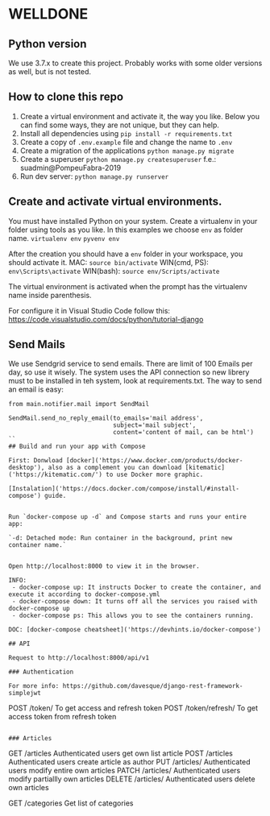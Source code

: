 # WELLDONE

## Python version
We use 3.7.x to create this project. Probably works with some older versions as well, but is not tested.

## How to clone this repo

1. Create a virtual environment and activate it, the way you like. Below you can find some ways, they are not unique, but they can help.
2. Install all dependencies using ```pip install -r requirements.txt```
3. Create a copy of ```.env.example``` file and change the name to ```.env```
4. Create a migration of the applications ```python manage.py migrate```
5. Create a superuser ```python manage.py createsuperuser``` f.e.: suadmin@PompeuFabra-2019
6. Run dev server: `python manage.py runserver`


## Create and activate virtual environments. 
You must have installed Python on your system. Create a virtualenv in your folder using tools as you like. In this examples we choose ```env``` as folder name.
```virtualenv env```
```pyvenv env```

After the creation you should have a ```env``` folder in your workspace, you should activate it.
MAC: ```source bin/activate```
WIN(cmd, PS): ```env\Scripts\activate```
WIN(bash): ```source env/Scripts/activate```

The virtual environment is activated when the prompt has the virtualenv name inside parenthesis.

For configure it in Visual Studio Code follow this: https://code.visualstudio.com/docs/python/tutorial-django

## Send Mails
We use Sendgrid service to send emails. There are limit of 100 Emails per day, so use it wisely.
The system uses the API connection so new librery must to be installed in teh system, look at requirements.txt.
The way to send an email is easy:
```
from main.notifier.mail import SendMail

SendMail.send_no_reply_email(to_emails='mail address',
                             subject='mail subject',
                             content='content of mail, can be html') 
``
## Build and run your app with Compose

First: Donwload [docker]('https://www.docker.com/products/docker-desktop'), also as a complement you can download [kitematic]('https://kitematic.com/') to use Docker more graphic.

[Instalation]('https://docs.docker.com/compose/install/#install-compose') guide.


Run `docker-compose up -d` and Compose starts and runs your entire app:

`-d: Detached mode: Run container in the background, print new container name.`


Open http://localhost:8000 to view it in the browser.

INFO:
 - docker-compose up: It instructs Docker to create the container, and execute it according to docker-compose.yml
 - docker-compose down: It turns off all the services you raised with docker-compose up
 - docker-compose ps: This allows you to see the containers running.

DOC: [docker-compose cheatsheet]('https://devhints.io/docker-compose')

## API

Request to http://localhost:8000/api/v1

### Authentication

For more info: https://github.com/davesque/django-rest-framework-simplejwt
```
POST /token/             To get access and refresh token
POST /token/refresh/     To get access token from refresh token
```

### Articles

```
GET     /articles           Authenticated users get own list article
POST    /articles           Authenticated users create article as author
PUT     /articles/<pk>      Authenticated users modify entire own articles
PATCH   /articles/<pk>      Authenticated users modify partiallly own articles
DELETE  /articles/<pk>      Authenticated users delete own articles

GET /categories         Get list of categories
```